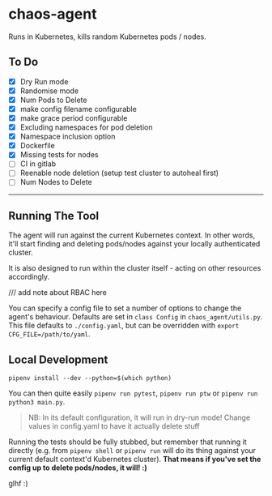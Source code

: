 # chaos-agent

Runs in Kubernetes, kills random Kubernetes pods / nodes.

## To Do

- [x] Dry Run mode
- [x] Randomise mode
- [x] Num Pods to Delete
- [x] make config filename configurable
- [x] make grace period configurable
- [x] Excluding namespaces for pod deletion
- [x] Namespace inclusion option
- [x] Dockerfile
- [x] Missing tests for nodes
- [ ] CI in gitlab
- [ ] Reenable node deletion (setup test cluster to autoheal first)
- [ ] Num Nodes to Delete

---

## Running The Tool

The agent will run against the current Kubernetes context. In other words, it'll start finding and deleting pods/nodes against your locally authenticated cluster.

It is also designed to run within the cluster itself - acting on other resources accordingly.

/// add note about RBAC here

You can specify a config file to set a number of options to change the agent's behaviour. Defaults are set in `class Config` in `chaos_agent/utils.py`. This file defaults to `./config.yaml`, but can be overridden with `export CFG_FILE=/path/to/yaml`.

## Local Development

`pipenv install --dev --python=$(which python)`

You can then quite easily `pipenv run pytest`, `pipenv run ptw` or `pipenv run python3 main.py`.

> NB: In its default configuration, it will run in dry-run mode! Change values in config.yaml to have it actually delete stuff

Running the tests should be fully stubbed, but remember that running it directly (e.g. from `pipenv shell` or `pipenv run` will do its thing against your current default context'd Kubernetes cluster). **That means if you've set the config up to delete pods/nodes, it will! :)**

glhf :)
